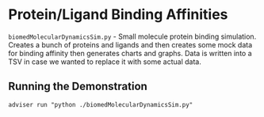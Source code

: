 # Protein/Ligand Binding Affinities
`biomedMolecularDynamicsSim.py` - Small molecule protein binding simulation.
Creates a bunch of proteins and ligands and then creates some mock data for
binding affinity then generates charts and graphs. Data is written into a TSV
in case we wanted to replace it with some actual data.

## Running the Demonstration
`adviser run "python ./biomedMolecularDynamicsSim.py"`

